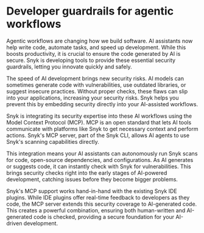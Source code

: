 # Developer guardrails for agentic workflows

Agentic workflows are changing how we build software. AI assistants now help write code, automate tasks, and speed up development. While this boosts productivity, it is crucial to ensure the code generated by AI is secure. Snyk is developing tools to provide these essential security guardrails, letting you innovate quickly and safely.

The speed of AI development brings new security risks. AI models can sometimes generate code with vulnerabilities, use outdated libraries, or suggest insecure practices. Without proper checks, these flaws can slip into your applications, increasing your security risks. Snyk helps you prevent this by embedding security directly into your AI-assisted workflows.

Snyk is integrating its security expertise into these AI workflows using the Model Context Protocol (MCP). MCP is an open standard that lets AI tools communicate with platforms like Snyk to get necessary context and perform actions. Snyk's MCP server, part of the Snyk CLI, allows AI agents to use Snyk's scanning capabilities directly.

This integration means your AI assistants can autonomously run Snyk scans for code, open-source dependencies, and configurations. As AI generates or suggests code, it can instantly check with Snyk for vulnerabilities. This brings security checks right into the early stages of AI-powered development, catching issues before they become bigger problems.

Snyk's MCP support works hand-in-hand with the existing Snyk IDE plugins. While IDE plugins offer real-time feedback to developers as they code, the MCP server extends this security coverage to AI-generated code. This creates a powerful combination, ensuring both human-written and AI-generated code is checked, providing a secure foundation for your AI-driven development.
